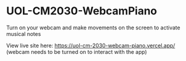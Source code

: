 # UOL-CM2030-WebcamPiano
Turn on your webcam and make movements on the screen to activate musical notes 

View live site here: https://uol-cm-2030-webcam-piano.vercel.app/ (webcam needs to be turned on to interact with the app) 
